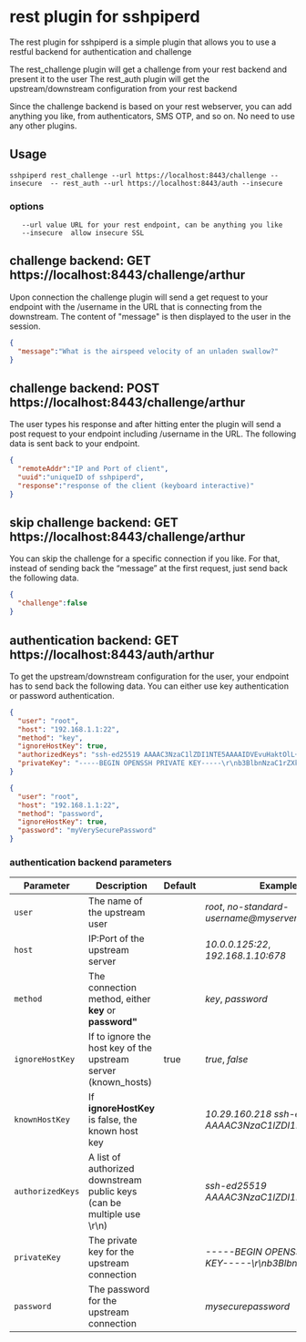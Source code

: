 # rest plugin for sshpiperd

The rest plugin for sshpiperd is a simple plugin that allows you to use a restful backend for authentication and challenge

The rest_challenge plugin will get a challenge from your rest backend and present it to the user
The rest_auth plugin will get the upstream/downstream configuration from your rest backend

Since the challenge backend is based on your rest webserver, you can add anything you like, from authenticators, SMS OTP, and so on. No need to use any other plugins.

## Usage

```
sshpiperd rest_challenge --url https://localhost:8443/challenge --insecure  -- rest_auth --url https://localhost:8443/auth --insecure
```

### options

```
   --url value URL for your rest endpoint, can be anything you like
   --insecure  allow insecure SSL
```

## challenge backend: GET https://localhost:8443/challenge/arthur

Upon connection the challenge plugin will send a get request to your endpoint with the /username in the URL that is connecting from the downstream. The content of "message" is then displayed to the user in the session.

```json
{
  "message":"What is the airspeed velocity of an unladen swallow?"
}
```

## challenge backend: POST https://localhost:8443/challenge/arthur

The user types his response and after hitting enter the plugin will send a post request to your endpoint including /username in the URL. The following data is sent back to your endpoint.

```json
{
  "remoteAddr":"IP and Port of client",
  "uuid":"uniqueID of sshpiperd",
  "response":"response of the client (keyboard interactive)"
}
```

## skip challenge backend: GET https://localhost:8443/challenge/arthur

You can skip the challenge for a specific connection if you like. For that, instead of sending back the “message” at the first request, just send back the following data.

```json
{
  "challenge":false
}
```

## authentication backend: GET https://localhost:8443/auth/arthur

To get the upstream/downstream configuration for the user, your endpoint has to send back the following data. You can either use key authentication or password authentication.

```json
{
  "user": "root",
  "host": "192.168.1.1:22",
  "method": "key",
  "ignoreHostKey": true,
  "authorizedKeys": "ssh-ed25519 AAAAC3NzaC1lZDI1NTE5AAAAIDVEvuHaktOlL+GpF+JUlcX9N2f1b36moKkck7eV8Kgj root@c8e26162952a",
  "privateKey": "-----BEGIN OPENSSH PRIVATE KEY-----\r\nb3BlbnNzaC1rZXktdjEAAAAABG5vbmUAAAAEbm9uZQAAAAAAAAABAAAAMwAAAAtzc2gtZW\r\nQyNTUxOQAAACDacsBgzwtW0WBIVrE/ZVWFr2w2287w1MoVJMueJgog1gAAAJjLTCf6y0wn\r\n+gAAAAtzc2gtZWQyNTUxOQAAACDacsBgzwtW0WBIVrE/ZVWFr2w2287w1MoVJMueJgog1g\r\nAAAEA7WWWE4AN6UIrkjbKa51tyuBNunmGc6W1IhUH0fQ/pz9pywGDPC1bRYEhWsT9lVYWv\r\nbDbbzvDUyhUky54mCiDWAAAAEXJvb3RAODhiNTBkOGM2MDc3AQIDBA==\r\n-----END OPENSSH PRIVATE KEY-----"
}
```


```json
{
  "user": "root",
  "host": "192.168.1.1:22",
  "method": "password",
  "ignoreHostKey": true,
  "password": "myVerySecurePassword"
}
```

### authentication backend parameters

| Parameter | Description | Default | Example |
| --- | --- | --- | --- |
| `user` | The name of the upstream user | | *root*, *no-standard-username@myserver* |
| `host` | IP:Port of the upstream server | | *10.0.0.125:22*, *192.168.1.10:678* |
| `method` | The connection method, either **key** or **password"** | | *key*, *password* |
| `ignoreHostKey` | If to ignore the host key of the upstream server (known_hosts) | true | *true*, *false* |
| `knownHostKey` | If **ignoreHostKey** is false, the known host key | | *10.29.160.218 ssh-ed25519 AAAAC3NzaC1lZDI1N.....* |
| `authorizedKeys` | A list of authorized downstream public keys (can be multiple use \r\n) | | *ssh-ed25519 AAAAC3NzaC1lZDI1NTE5AA........* |
| `privateKey` | The private key for the upstream connection | | *-----BEGIN OPENSSH PRIVATE KEY-----\r\nb3BlbnNz.....* |
| `password` | The password for the upstream connection | | *mysecurepassword* |